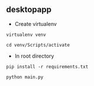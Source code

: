 ## desktopapp

* Create virtualenv
```
virtualenv venv
```

```
cd venv/Scripts/activate
```

* In root directory

```
pip install -r requirements.txt
```

```
python main.py
```
